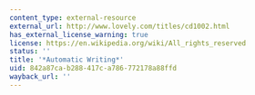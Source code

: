 ```yaml
---
content_type: external-resource
external_url: http://www.lovely.com/titles/cd1002.html
has_external_license_warning: true
license: https://en.wikipedia.org/wiki/All_rights_reserved
status: ''
title: '*Automatic Writing*'
uid: 842a87ca-b288-417c-a786-772178a88ffd
wayback_url: ''
---
```

